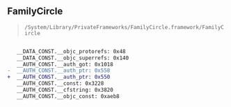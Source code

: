 ## FamilyCircle

> `/System/Library/PrivateFrameworks/FamilyCircle.framework/FamilyCircle`

```diff

   __DATA_CONST.__objc_protorefs: 0x48
   __DATA_CONST.__objc_superrefs: 0x140
   __AUTH_CONST.__auth_got: 0x1018
-  __AUTH_CONST.__auth_ptr: 0x558
+  __AUTH_CONST.__auth_ptr: 0x550
   __AUTH_CONST.__const: 0x3228
   __AUTH_CONST.__cfstring: 0x3820
   __AUTH_CONST.__objc_const: 0xaeb8

```
